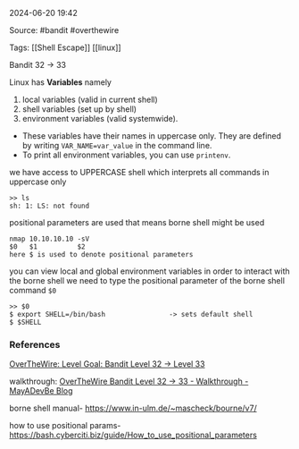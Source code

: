 
2024-06-20 19:42

Source: #bandit #overthewire 

Tags: [[Shell Escape]] [[linux]]

Bandit 32 -> 33

Linux has **Variables** namely 
1. local variables (valid in current shell)
2. shell variables (set up by shell) 
3. environment variables (valid systemwide). 

- These variables have their names in uppercase only. They are defined by writing `VAR_NAME=var_value` in the command line.
- To print all environment variables, you can use `printenv`.

we have access to UPPERCASE shell which interprets all commands in uppercase only
```
>> ls
sh: 1: LS: not found
```
positional parameters are used that means borne shell might be used 
```
nmap 10.10.10.10 -sV
$0   $1          $2
here $ is used to denote positional parameters
```
you can view local and global environment variables 
in order to interact with the borne shell we need to type the positional parameter of the borne shell command `$0`
```
>> $0
$ export SHELL=/bin/bash                -> sets default shell 
$ $SHELL
```




### References
[OverTheWire: Level Goal: Bandit Level 32 → Level 33](https://overthewire.org/wargames/bandit/bandit33.html)

walkthrough: 
[OverTheWire Bandit Level 32 -> 33 - Walkthrough - MayADevBe Blog](https://mayadevbe.me/posts/overthewire/bandit/level33/)

borne shell manual- 
https://www.in-ulm.de/~mascheck/bourne/v7/

how to use positional params- 
https://bash.cyberciti.biz/guide/How_to_use_positional_parameters
